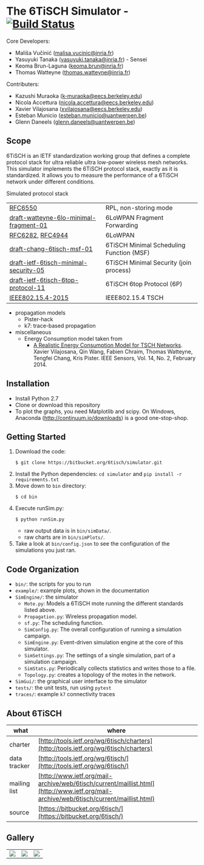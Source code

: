 # The 6TiSCH Simulator - [![Build Status](https://openwsn-builder.paris.inria.fr/buildStatus/icon?job=6TiSCH%20Simulator/master)](https://openwsn-builder.paris.inria.fr/job/6TiSCH%20Simulator/job/master/)

Core Developers:

* Mališa Vučinić (malisa.vucinic@inria.fr)
* Yasuyuki Tanaka (yasuyuki.tanaka@inria.fr) - Sensei
* Keoma Brun-Laguna (keoma.brun@inria.fr)
* Thomas Watteyne (thomas.watteyne@inria.fr)

Contributers:

* Kazushi Muraoka (k-muraoka@eecs.berkeley.edu)
* Nicola Accettura (nicola.accettura@eecs.berkeley.edu)
* Xavier Vilajosana (xvilajosana@eecs.berkeley.edu)
* Esteban Municio (esteban.municio@uantwerpen.be)
* Glenn Daneels (glenn.daneels@uantwerpen.be)

## Scope

6TiSCH is an IETF standardization working group that defines a complete protocol stack for ultra reliable ultra low-power wireless mesh networks.
This simulator implements the 6TiSCH protocol stack, exactly as it is standardized.
It allows you to measure the performance of a 6TiSCH network under different conditions.

Simulated protocol stack

|                                                                                                              |                                          |
|--------------------------------------------------------------------------------------------------------------|------------------------------------------|
| [RFC6550](https://tools.ietf.org/html/rfc6550)                                                               | RPL, non-storing mode                    |
| [draft-watteyne-6lo-minimal-fragment-01](https://tools.ietf.org/html/draft-watteyne-6lo-minimal-fragment-01) | 6LoWPAN Fragment Forwarding              |
| [RFC6282](https://tools.ietf.org/html/rfc6282), [RFC4944](https://tools.ietf.org/html/rfc4944)               | 6LoWPAN                                  |
| [draft-chang-6tisch-msf-01](https://tools.ietf.org/html/draft-chang-6tisch-msf-01)                           | 6TiSCH Minimal Scheduling Function (MSF) |
| [draft-ietf-6tisch-minimal-security-05](https://tools.ietf.org/html/draft-ietf-6tisch-minimal-security-05)   | 6TiSCH Minimal Security (join process)   |
| [draft-ietf-6tisch-6top-protocol-11](https://tools.ietf.org/html/draft-ietf-6tisch-6top-protocol-11)         | 6TiSCH 6top Protocol (6P)                |
| [IEEE802.15.4-2015](https://ieeexplore.ieee.org/document/7460875/)                                           | IEEE802.15.4 TSCH                        |

* propagation models
    * Pister-hack
    * k7: trace-based propagation
* miscellaneous
    * Energy Consumption model taken from
        * [A Realistic Energy Consumption Model for TSCH Networks](http://ieeexplore.ieee.org/xpl/login.jsp?tp=&arnumber=6627960&url=http%3A%2F%2Fieeexplore.ieee.org%2Fiel7%2F7361%2F4427201%2F06627960.pdf%3Farnumber%3D6627960). Xavier Vilajosana, Qin Wang, Fabien Chraim, Thomas Watteyne, Tengfei Chang, Kris Pister. IEEE Sensors, Vol. 14, No. 2, February 2014.

## Installation

* Install Python 2.7
* Clone or download this repository
* To plot the graphs, you need Matplotlib and scipy. On Windows, Anaconda (http://continuum.io/downloads) is a good one-stop-shop.

## Getting Started

1. Download the code:
   ```
   $ git clone https://bitbucket.org/6tisch/simulator.git
   ```
1. Install the Python dependencies:
   `cd simulator` and `pip install -r requirements.txt`
1. Move down to `bin` directory:
   ```
   $ cd bin
   ```
1. Execute runSim.py:
   ```
   $ python runSim.py
   ```
    * raw output data is in `bin/simData/`.
    * raw charts are in `bin/simPlots/`.
1. Take a look at `bin/config.json` to see the configuration of the simulations you just ran.

## Code Organization

* `bin/`: the scripts for you to run
* `example/`: example plots, shown in the documentation
* `SimEngine/`: the simulator
    * `Mote.py`: Models a 6TiSCH mote running the different standards listed above.
    * `Propagation.py`: Wireless propagation model.
    * `sf.py`: The scheduling function.
    * `SimConfig.py`: The overall configuration of running a simulation campaign.
    * `SimEngine.py`: Event-driven simulation engine at the core of this simulator.
    * `SimSettings.py`: The settings of a single simulation, part of a simulation campaign.
    * `SimStats.py`: Periodically collects statistics and writes those to a file.
    * `Topology.py`: creates a topology of the motes in the network.
* `SimGui/`: the graphical user interface to the simulator
* `tests/`: the unit tests, run using `pytest`
* `traces/`: example `k7` connectivity traces


## About 6TiSCH

| what         | where                                                                                                                                  |
|--------------|----------------------------------------------------------------------------------------------------------------------------------------|
| charter      | [http://tools.ietf.org/wg/6tisch/charters](http://tools.ietf.org/wg/6tisch/charters)                                                   |
| data tracker | [http://tools.ietf.org/wg/6tisch/](http://tools.ietf.org/wg/6tisch/)                                                                   |
| mailing list | [http://www.ietf.org/mail-archive/web/6tisch/current/maillist.html](http://www.ietf.org/mail-archive/web/6tisch/current/maillist.html) |
| source       | [https://bitbucket.org/6tisch/](https://bitbucket.org/6tisch/)                                                                         |

## Gallery

|  |  |  |
|--|--|--|
| ![](https://bytebucket.org/6tisch/simulator/raw/master/examples/run_0_topology.png) | ![](https://bytebucket.org/6tisch/simulator/raw/master/examples/run_0_timelines.png) | ![](https://bytebucket.org/6tisch/simulator/raw/master/examples/gui.png) |
